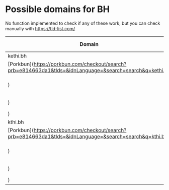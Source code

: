 # Possible domains for BH

No function implemented to check if any of these work, but you can check manually with https://tld-list.com/

| Domain | Porkbun | NameCheap | Google Domains |
|---|---|---|---|
| kethi.bh | [Porkbun](https://porkbun.com/checkout/search?prb=e814663da1&tlds=&idnLanguage=&search=search&q=kethi.bh) | [Namecheap](https://www.namecheap.com/domains/registration/results/?domain=kethi.bh) | [Google](https://domains.google.com/registrar/search?searchTerm=kethi.bh) |
| kthi.bh | [Porkbun](https://porkbun.com/checkout/search?prb=e814663da1&tlds=&idnLanguage=&search=search&q=kthi.bh) | [Namecheap](https://www.namecheap.com/domains/registration/results/?domain=kthi.bh) | [Google](https://domains.google.com/registrar/search?searchTerm=kthi.bh) |

